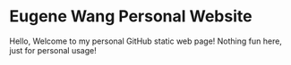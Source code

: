 # Eugene Wang Personal Website

Hello, Welcome to my personal GitHub static web page!
Nothing fun here, just for personal usage!
